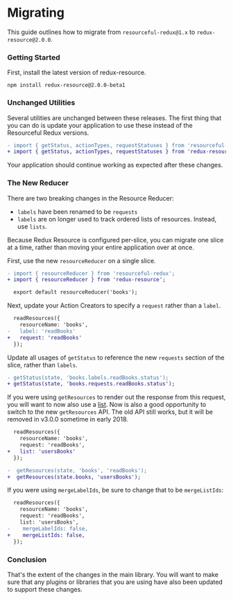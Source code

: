 # Migrating

This guide outlines how to migrate from `resourceful-redux@1.x` to `redux-resource@2.0.0`.

### Getting Started

First, install the latest version of redux-resource.

```
npm install redux-resource@2.0.0-beta1
```

### Unchanged Utilities

Several utilities are unchanged between these releases. The first thing that you can do is
update your application to use these instead of the Resourceful Redux versions.

```diff
- import { getStatus, actionTypes, requestStatuses } from 'resourceful-redux';
+ import { getStatus, actionTypes, requestStatuses } from 'redux-resource';
```

Your application should continue working as expected after these changes.

### The New Reducer

There are two breaking changes in the Resource Reducer:

- `labels` have been renamed to be `requests`
- `labels` are on longer used to track ordered lists of resources. Instead, use `lists`.

Because Redux Resource is configured per-slice, you can migrate one slice at a time,
rather than moving your entire application over at once.

First, use the new `resourceReducer` on a single slice.

```diff
- import { resourceReducer } from 'resourceful-redux';
+ import { resourceReducer } from 'redux-resource';

  export default resourceReducer('books');
```

Next, update your Action Creators to specify a `request` rather than a `label`.

```diff
  readResources({
    resourceName: 'books',
-   label: 'readBooks'
+   request: 'readBooks'
  });
```

Update all usages of `getStatus` to reference the new `requests` section of the slice,
rather than `labels`.

```diff
- getStatus(state, 'books.labels.readBooks.status');
+ getStatus(state, 'books.requests.readBooks.status');
```

If you were using `getResources` to render out the response from this request, you will want to
now also use a [list](https://redux-resource.js.org/docs/guides/lists.html). Now is also a
good opportunity to switch to the new `getResources` API. The old API still works, but it will
be removed in v3.0.0 sometime in early 2018.

```diff
  readResources({
    resourceName: 'books',
    request: 'readBooks',
+   list: 'usersBooks'
  });

-  getResources(state, 'books', 'readBooks');
+  getResources(state.books, 'usersBooks');
```

If you were using `mergeLabelIds`, be sure to change that to be `mergeListIds`:


```diff
  readResources({
    resourceName: 'books',
    request: 'readBooks',
    list: 'usersBooks',
-    mergeLabelIds: false,
+    mergeListIds: false,
  });
```

### Conclusion

That's the extent of the changes in the main library. You will want to make sure that any
plugins or libraries that you are using have also been updated to support these changes.
